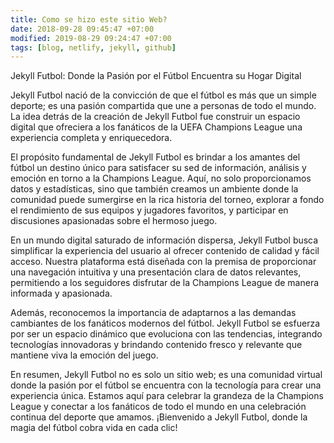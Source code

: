 ```yaml
---
title: Como se hizo este sitio Web?
date: 2018-09-28 09:45:47 +07:00
modified: 2019-08-29 09:24:47 +07:00
tags: [blog, netlify, jekyll, github]
---
```



Jekyll Futbol: Donde la Pasión por el Fútbol Encuentra su Hogar Digital

Jekyll Futbol nació de la convicción de que el fútbol es más que un simple deporte; es una pasión compartida que une a personas de todo el mundo. La idea detrás de la creación de Jekyll Futbol fue construir un espacio digital que ofreciera a los fanáticos de la UEFA Champions League una experiencia completa y enriquecedora.

El propósito fundamental de Jekyll Futbol es brindar a los amantes del fútbol un destino único para satisfacer su sed de información, análisis y emoción en torno a la Champions League. Aquí, no solo proporcionamos datos y estadísticas, sino que también creamos un ambiente donde la comunidad puede sumergirse en la rica historia del torneo, explorar a fondo el rendimiento de sus equipos y jugadores favoritos, y participar en discusiones apasionadas sobre el hermoso juego.

En un mundo digital saturado de información dispersa, Jekyll Futbol busca simplificar la experiencia del usuario al ofrecer contenido de calidad y fácil acceso. Nuestra plataforma está diseñada con la premisa de proporcionar una navegación intuitiva y una presentación clara de datos relevantes, permitiendo a los seguidores disfrutar de la Champions League de manera informada y apasionada.

Además, reconocemos la importancia de adaptarnos a las demandas cambiantes de los fanáticos modernos del fútbol. Jekyll Futbol se esfuerza por ser un espacio dinámico que evoluciona con las tendencias, integrando tecnologías innovadoras y brindando contenido fresco y relevante que mantiene viva la emoción del juego.

En resumen, Jekyll Futbol no es solo un sitio web; es una comunidad virtual donde la pasión por el fútbol se encuentra con la tecnología para crear una experiencia única. Estamos aquí para celebrar la grandeza de la Champions League y conectar a los fanáticos de todo el mundo en una celebración continua del deporte que amamos. ¡Bienvenido a Jekyll Futbol, donde la magia del fútbol cobra vida en cada clic!
